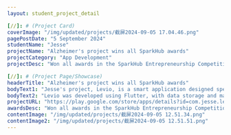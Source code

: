 ```yaml
---
layout: student_project_detail

[//]: # (Project Card)
coverImage: "/img/updated/projects/截屏2024-09-05 17.04.46.png"
pagePostDate: "5 September 2024"
studentName: "Jesse"
projectName: "Alzheimer's project wins all SparkHub awards"
projectCategory: "App Development"
projectDesc: "Won all awards in the SparkHub Entrepreneurship Competition"

[//]: # (Project Page/Showcase)
headerTitle: "Alzheimer's project wins all SparkHub awards"
bodyText1: "Jesse's project, Levio, is a smart application designed specifically for Parkinson's patients and their caregivers. It offers features like symptom tracking, speech therapy, exercise coaching, and medication reminders, aiming to ease the burden on both patients and caregivers."
bodyText2: "Levio was developed using Flutter, with data storage and management handled through Firebase to ensure user data security. The app also integrates machine learning and artificial intelligence technologies for personalized therapy feedback and motion detection, enhancing the overall user experience."
projectURL: "https://play.google.com/store/apps/details?id=com.jesse.levio.parkinson"
awardsDesc: "Won all awards in the SparkHub Entrepreneurship Competition"
contentImage: "/img/updated/projects/截屏2024-09-05 12.51.34.png"
contentImage2: "/img/updated/projects/截屏2024-09-05 12.51.51.png"
---
```

